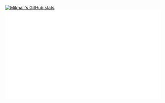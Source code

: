 [![Mikhail's GitHub stats](https://github-readme-stats.vercel.app/api?username=ac130kz)](https://github.com/ac130kz)
![Metrics](/github-metrics.svg)
